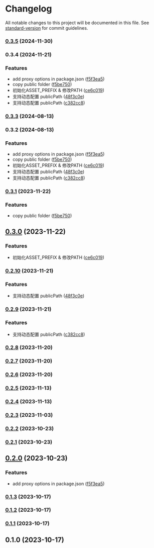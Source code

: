 # Changelog

All notable changes to this project will be documented in this file. See [standard-version](https://github.com/conventional-changelog/standard-version) for commit guidelines.

### [0.3.5](https://github.com/FE-Combo/reaux-scripts/compare/v0.3.4...v0.3.5) (2024-11-30)

### 0.3.4 (2024-11-21)


### Features

* add proxy options in package.json ([f5f3ea5](https://github.com/FE-Combo/reaux-scripts/commit/f5f3ea51027bb6a602a6befdac761af12082ca3d))
* copy public folder ([f5be750](https://github.com/FE-Combo/reaux-scripts/commit/f5be7503572b251b0570d25ddd67df32f2b1f1ec))
* 初始化ASSET_PREFIX & 修改PATH ([ce6c019](https://github.com/FE-Combo/reaux-scripts/commit/ce6c0191356366b30ff58cbe32d924a793e2af8c))
* 支持动态配置 publicPath ([48f3c0e](https://github.com/FE-Combo/reaux-scripts/commit/48f3c0e92927bfb768b2b859737b5e9323eef26f))
* 支持动态配置 publicPath ([c382cc8](https://github.com/FE-Combo/reaux-scripts/commit/c382cc8ed4605dedb6269a29870c5a39c7c5d1b7))

### [0.3.3](https://github-z/FE-Combo/reaux-scripts/compare/v0.3.2...v0.3.3) (2024-08-13)

### 0.3.2 (2024-08-13)


### Features

* add proxy options in package.json ([f5f3ea5](https://github-z/FE-Combo/reaux-scripts/commit/f5f3ea51027bb6a602a6befdac761af12082ca3d))
* copy public folder ([f5be750](https://github-z/FE-Combo/reaux-scripts/commit/f5be7503572b251b0570d25ddd67df32f2b1f1ec))
* 初始化ASSET_PREFIX & 修改PATH ([ce6c019](https://github-z/FE-Combo/reaux-scripts/commit/ce6c0191356366b30ff58cbe32d924a793e2af8c))
* 支持动态配置 publicPath ([48f3c0e](https://github-z/FE-Combo/reaux-scripts/commit/48f3c0e92927bfb768b2b859737b5e9323eef26f))
* 支持动态配置 publicPath ([c382cc8](https://github-z/FE-Combo/reaux-scripts/commit/c382cc8ed4605dedb6269a29870c5a39c7c5d1b7))

### [0.3.1](https://github.com/FE-Combo/reaux-scripts/compare/v0.3.0...v0.3.1) (2023-11-22)


### Features

* copy public folder ([f5be750](https://github.com/FE-Combo/reaux-scripts/commit/f5be7503572b251b0570d25ddd67df32f2b1f1ec))

## [0.3.0](https://github.com/FE-Combo/reaux-scripts/compare/v0.2.10...v0.3.0) (2023-11-22)


### Features

* 初始化ASSET_PREFIX & 修改PATH ([ce6c019](https://github.com/FE-Combo/reaux-scripts/commit/ce6c0191356366b30ff58cbe32d924a793e2af8c))

### [0.2.10](https://github.com/FE-Combo/reaux-scripts/compare/v0.2.9...v0.2.10) (2023-11-21)


### Features

* 支持动态配置 publicPath ([48f3c0e](https://github.com/FE-Combo/reaux-scripts/commit/48f3c0e92927bfb768b2b859737b5e9323eef26f))

### [0.2.9](https://github.com/FE-Combo/reaux-scripts/compare/v0.2.8...v0.2.9) (2023-11-21)


### Features

* 支持动态配置 publicPath ([c382cc8](https://github.com/FE-Combo/reaux-scripts/commit/c382cc8ed4605dedb6269a29870c5a39c7c5d1b7))

### [0.2.8](https://github.com/FE-Combo/reaux-scripts/compare/v0.2.7...v0.2.8) (2023-11-20)

### [0.2.7](https://github.com/FE-Combo/reaux-scripts/compare/v0.2.6...v0.2.7) (2023-11-20)

### [0.2.6](https://github.com/FE-Combo/reaux-scripts/compare/v0.2.5...v0.2.6) (2023-11-20)

### [0.2.5](https://github.com/FE-Combo/reaux-scripts/compare/v0.2.4...v0.2.5) (2023-11-13)

### [0.2.4](https://github.com/FE-Combo/reaux-scripts/compare/v0.2.3...v0.2.4) (2023-11-13)

### [0.2.3](https://github.com/FE-Combo/reaux-scripts/compare/v0.2.2...v0.2.3) (2023-11-03)

### [0.2.2](https://github.com/FE-Combo/reaux-scripts/compare/v0.2.1...v0.2.2) (2023-10-23)

### [0.2.1](https://github.com/FE-Combo/reaux-scripts/compare/v0.2.0...v0.2.1) (2023-10-23)

## [0.2.0](https://github.com/FE-Combo/reaux-scripts/compare/v0.1.3...v0.2.0) (2023-10-23)


### Features

* add proxy options in package.json ([f5f3ea5](https://github.com/FE-Combo/reaux-scripts/commit/f5f3ea51027bb6a602a6befdac761af12082ca3d))

### [0.1.3](https://github.com/FE-Combo/reaux-scripts/compare/v0.1.2...v0.1.3) (2023-10-17)

### [0.1.2](https://github.com/FE-Combo/reaux-scripts/compare/v0.1.1...v0.1.2) (2023-10-17)

### [0.1.1](https://github.com/FE-Combo/reaux-scripts/compare/v0.1.0...v0.1.1) (2023-10-17)

## 0.1.0 (2023-10-17)
